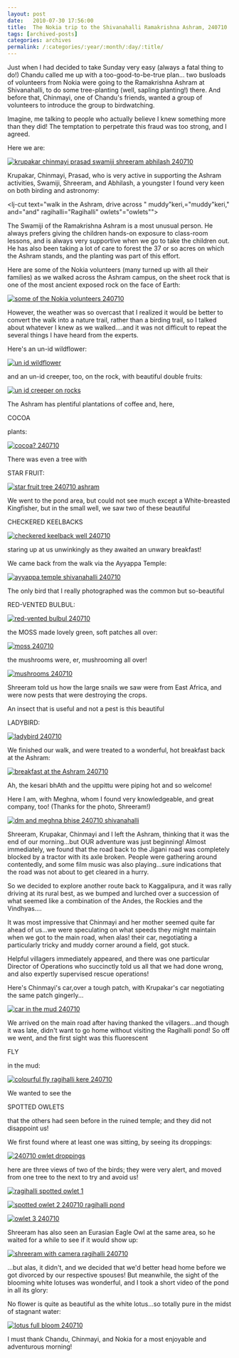 ```yaml
---
layout: post
date:	2010-07-30 17:56:00
title:  The Nokia trip to the Shivanahalli Ramakrishna Ashram, 240710
tags: [archived-posts]
categories: archives
permalink: /:categories/:year/:month/:day/:title/
---
```

Just when I had decided to take Sunday very easy (always a fatal thing to do!) Chandu called me up with a too-good-to-be-true plan... two busloads of volunteers from Nokia were going to the Ramakrishna Ashram at Shivanahalli, to do some tree-planting (well, sapling planting!) there. And before that, Chinmayi, one of Chandu's friends, wanted a group of volunteers to introduce the group to birdwatching. 

Imagine, me  talking to people who actually believe I knew something more than they did! The temptation to perpetrate this fraud was too strong, and I agreed. 

Here we are: 

<a href="http://s835.photobucket.com/albums/zz275/dffrntpx/?action=view&amp;current=IMG_8522.jpg" target="_blank"><img src="http://i835.photobucket.com/albums/zz275/dffrntpx/IMG_8522.jpg" border="0" alt="krupakar chinmayi prasad swamiji shreeram abhilash 240710"></a>

Krupakar, Chinmayi, Prasad, who is very active in supporting the Ashram activities, Swamiji, Shreeram, and Abhilash, a youngster I found very keen on both birding and astronomy:


<lj-cut text="walk in the Ashram, drive across " muddy"keri,="muddy&quot;keri," and="and" ragihalli="Ragihalli" owlets"="owlets&quot;">

The Swamiji of the Ramakrishna Ashram is a most unusual person. He always prefers giving the children hands-on exposure to class-room lessons, and is always very supportive when we go to take the children out.  He has also been taking a lot of care to forest the 37 or so acres on which the Ashram stands, and the planting was part of this effort.

Here are some of the Nokia volunteers (many turned up with all their families) as we walked across the Ashram campus, on the sheet rock that is one of the most ancient exposed rock on the face of Earth:

<a href="http://s835.photobucket.com/albums/zz275/dffrntpx/?action=view&amp;current=IMG_8506.jpg" target="_blank"><img src="http://i835.photobucket.com/albums/zz275/dffrntpx/IMG_8506.jpg" border="0" alt="some of the Nokia volunteers 240710"></a>

However, the weather was so overcast that I realized it would be better to convert the walk into a nature trail, rather than a birding trail, so I talked about whatever I knew as we walked....and it was not difficult to repeat the several things I have heard from the experts.

Here's an un-id wildflower:

<a href="http://s835.photobucket.com/albums/zz275/dffrntpx/?action=view&amp;current=IMG_8511.jpg" target="_blank"><img src="http://i835.photobucket.com/albums/zz275/dffrntpx/IMG_8511.jpg" border="0" alt="un id wildflower"></a>

and an un-id creeper, too, on the rock, with beautiful double fruits:


<a href="http://s835.photobucket.com/albums/zz275/dffrntpx/?action=view&amp;current=IMG_8509.jpg" target="_blank"><img src="http://i835.photobucket.com/albums/zz275/dffrntpx/IMG_8509.jpg" border="0" alt="un id creeper on rocks"></a>

The Ashram has plentiful plantations of coffee and, here, 

COCOA 

plants:

<a href="http://s835.photobucket.com/albums/zz275/dffrntpx/?action=view&amp;current=IMG_8500.jpg" target="_blank"><img src="http://i835.photobucket.com/albums/zz275/dffrntpx/IMG_8500.jpg" border="0" alt="cocoa? 240710"></a>

There was even a tree with

STAR FRUIT:

<a href="http://s835.photobucket.com/albums/zz275/dffrntpx/?action=view&amp;current=IMG_8501.jpg" target="_blank"><img src="http://i835.photobucket.com/albums/zz275/dffrntpx/IMG_8501.jpg" border="0" alt="star fruit tree 240710 ashram"></a>

We went to the pond area, but could not see much except a White-breasted Kingfisher, but in the small well, we saw two of these beautiful 

CHECKERED KEELBACKS

<a href="http://s835.photobucket.com/albums/zz275/dffrntpx/?action=view&amp;current=IMG_8498.jpg" target="_blank"><img src="http://i835.photobucket.com/albums/zz275/dffrntpx/IMG_8498.jpg" border="0" alt="checkered keelback well 240710"></a>

staring up at us unwinkingly as they awaited an unwary breakfast!

We came back from the walk via the Ayyappa Temple:

<a href="http://s835.photobucket.com/albums/zz275/dffrntpx/?action=view&amp;current=IMG_8512.jpg" target="_blank"><img src="http://i835.photobucket.com/albums/zz275/dffrntpx/IMG_8512.jpg" border="0" alt="ayyappa temple shivanahalli 240710"></a>

The only bird that I really photographed was the common but so-beautiful

RED-VENTED BULBUL:

<a href="http://s835.photobucket.com/albums/zz275/dffrntpx/?action=view&amp;current=IMG_8534.jpg" target="_blank"><img src="http://i835.photobucket.com/albums/zz275/dffrntpx/IMG_8534.jpg" border="0" alt="red-vented bulbul 240710"></a>

the MOSS made lovely green, soft patches all over:

<a href="http://s835.photobucket.com/albums/zz275/dffrntpx/?action=view&amp;current=IMG_8516.jpg" target="_blank"><img src="http://i835.photobucket.com/albums/zz275/dffrntpx/IMG_8516.jpg" border="0" alt="moss 240710"></a>

the mushrooms were, er, mushrooming all over!


<a href="http://s835.photobucket.com/albums/zz275/dffrntpx/?action=view&amp;current=IMG_8518.jpg" target="_blank"><img src="http://i835.photobucket.com/albums/zz275/dffrntpx/IMG_8518.jpg" border="0" alt="mushrooms 240710"></a>

Shreeram told us how the large snails we saw were from East Africa, and were now pests that were destroying the crops.

An insect that is useful and not a pest is this beautiful

LADYBIRD:

<a href="http://s835.photobucket.com/albums/zz275/dffrntpx/?action=view&amp;current=IMG_8556.jpg" target="_blank"><img src="http://i835.photobucket.com/albums/zz275/dffrntpx/IMG_8556.jpg" border="0" alt="ladybird 240710"></a>


We finished our walk, and were treated to a wonderful, hot breakfast back at the Ashram:

<a href="http://s835.photobucket.com/albums/zz275/dffrntpx/?action=view&amp;current=IMG_8519.jpg" target="_blank"><img src="http://i835.photobucket.com/albums/zz275/dffrntpx/IMG_8519.jpg" border="0" alt="breakfast at the Ashram 240710"></a>

Ah, the kesari bhAth and the uppittu were piping hot and so welcome!

Here I am, with Meghna, whom I found very knowledgeable, and great company, too! (Thanks for the photo, Shreeram!)

<a href="http://s835.photobucket.com/albums/zz275/dffrntpx/?action=view&amp;current=IMG_8524.jpg" target="_blank"><img src="http://i835.photobucket.com/albums/zz275/dffrntpx/IMG_8524.jpg" border="0" alt="dm and meghna bhise 240710 shivanahalli"></a>

Shreeram, Krupakar, Chinmayi and I left the Ashram, thinking that it was the end of our morning...but OUR adventure was just beginning! Almost immediately, we found that the road back to the Jigani road was completely blocked by a tractor with its axle broken. People were gathering around contentedly, and some film music was also playing...sure indications that the road was not about to get cleared in a hurry.

So we decided to explore another route back to Kaggalipura, and it was rally driving at its rural best, as we bumped and lurched over a succession of what seemed like a combination of the Andes, the Rockies and the Vindhyas....

It was most impressive that Chinmayi and her mother seemed quite far ahead of us...we were speculating on what speeds they might maintain when we got to the main road, when alas! their car, negotiating a particularly tricky and muddy corner around a field, got stuck. 

Helpful villagers immediately appeared, and there was one particular Director of Operations who succinctly told us all that we had done wrong, and also expertly supervised rescue operations!

Here's  Chinmayi's car,over a tough patch, with Krupakar's car negotiating  the same patch gingerly...


<a href="http://s835.photobucket.com/albums/zz275/dffrntpx/?action=view&amp;current=IMG_8528.jpg" target="_blank"><img src="http://i835.photobucket.com/albums/zz275/dffrntpx/IMG_8528.jpg" border="0" alt="car in the mud 240710"></a>

We arrived on the main road after having thanked the villagers...and though it was late, didn't want to go home without visiting the Ragihalli pond! So off we went, and the first sight was this fluorescent 

FLY 

in the mud:

<a href="http://s835.photobucket.com/albums/zz275/dffrntpx/?action=view&amp;current=IMG_8535.jpg" target="_blank"><img src="http://i835.photobucket.com/albums/zz275/dffrntpx/IMG_8535.jpg" border="0" alt="colourful fly ragihalli kere 240710"></a>

We wanted to see the

SPOTTED OWLETS

that the others had seen before in the ruined temple; and they did not disappoint us!

We first found where at least one was sitting, by seeing its droppings:



<a href="http://s835.photobucket.com/albums/zz275/dffrntpx/?action=view&amp;current=IMG_8549.jpg" target="_blank"><img src="http://i835.photobucket.com/albums/zz275/dffrntpx/IMG_8549.jpg" border="0" alt="240710 owlet droppings"></a>

here are three views of two of the birds; they were very alert, and moved from one tree to the next to try and avoid us!

<a href="http://s835.photobucket.com/albums/zz275/dffrntpx/?action=view&amp;current=IMG_8552.jpg" target="_blank"><img src="http://i835.photobucket.com/albums/zz275/dffrntpx/IMG_8552.jpg" border="0" alt="ragihalli spotted owlet 1"></a>



<a href="http://s835.photobucket.com/albums/zz275/dffrntpx/?action=view&amp;current=IMG_8553.jpg" target="_blank"><img src="http://i835.photobucket.com/albums/zz275/dffrntpx/IMG_8553.jpg" border="0" alt="spotted owlet 2 240710 ragihalli pond"></a>


<a href="http://s835.photobucket.com/albums/zz275/dffrntpx/?action=view&amp;current=IMG_8539.jpg" target="_blank"><img src="http://i835.photobucket.com/albums/zz275/dffrntpx/IMG_8539.jpg" border="0" alt="owlet 3 240710"></a>


Shreeram has also seen an Eurasian Eagle Owl at the same area, so he waited for a while to see if it would show up:

<a href="http://s835.photobucket.com/albums/zz275/dffrntpx/?action=view&amp;current=IMG_8548.jpg" target="_blank"><img src="http://i835.photobucket.com/albums/zz275/dffrntpx/IMG_8548.jpg" border="0" alt="shreeram with camera ragihalli 240710"></a>

...but alas, it didn't, and we decided that we'd better head home before we got divorced by our respective spouses! But meanwhile, the sight of the blooming white lotuses was wonderful, and I took a short video of the pond in all its glory:


<lj-embed id="441"/>

</lj-cut>

No flower is quite as beautiful as the white lotus...so totally pure in the midst of stagnant water:

<a href="http://s835.photobucket.com/albums/zz275/dffrntpx/?action=view&amp;current=IMG_8538.jpg" target="_blank"><img src="http://i835.photobucket.com/albums/zz275/dffrntpx/IMG_8538.jpg" border="0" alt="lotus full bloom 240710"></a>

I must thank Chandu, Chinmayi, and Nokia for a most enjoyable and adventurous morning!
